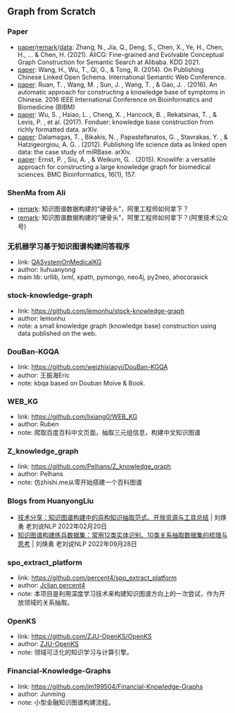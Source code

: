 ## **Graph from Scratch**

### Paper
  * [paper](https://arxiv.org/abs/2106.01686)/[remark](https://mp.weixin.qq.com/s/QajJ00LpuBQfujOEouFc8g)/[data](https://github.com/alibaba-research/ConceptGraph): Zhang, N., Jia, Q., Deng, S., Chen, X., Ye, H., Chen, H., ... & Chen, H. (2021). AliCG: Fine-grained and Evolvable Conceptual Graph Construction for Semantic Search at Alibaba. KDD 2021.
  * [paper](https://link.springer.com/chapter/10.1007%2F978-3-319-11964-9_19): Wang, H., Wu, T., Qi, G., & Tong, R. (2014). On Publishing Chinese Linked Open Schema. International Semantic Web Conference.
  * [paper](https://www.researchgate.net/publication/312561715_An_automatic_approach_for_constructing_a_knowledge_base_of_symptoms_in_Chinese): Ruan, T. , Wang, M. , Sun, J. , Wang, T. , & Gao, J. . (2016). An automatic approach for constructing a knowledge base of symptoms in Chinese. 2016 IEEE International Conference on Bioinformatics and Biomedicine (BIBM)
  * [paper](https://arxiv.org/abs/1703.05028): Wu, S. , Hsiao, L. , Cheng, X. , Hancock, B. , Rekatsinas, T. , & Levis, P. , et al. (2017). Fonduer: knowledge base construction from richly formatted data. arXiv.
  * [paper](https://arxiv.org/pdf/1205.2320.pdf): Dalamagas, T. , Bikakis, N. , Papastefanatos, G. , Stavrakas, Y. , & Hatzigeorgiou, A. G. . (2012). Publishing life science data as linked open data: the case study of miRBase. arXiv.
  * [paper](https://pure.mpg.de/rest/items/item_2157584_1/component/file_2157583/content): Ernst, P. , Siu, A. , & Weikum, G. . (2015). Knowlife: a versatile approach for constructing a large knowledge graph for biomedical sciences. BMC Bioinformatics, 16(1), 157.

### ShenMa from Ali
  * [remark](https://blog.csdn.net/yunqiinsight/article/details/79563396): 知识图谱数据构建的“硬骨头”，阿里工程师如何拿下？<br>
  * [remark](https://mp.weixin.qq.com/s/qw9i24goTsVgdk1qW6ie9A): 知识图谱数据构建的“硬骨头”，阿里工程师如何拿下？(阿里技术公众号)<br>

### 无机器学习基于知识图谱构建问答程序
  * link: [QASystemOnMedicalKG](https://github.com/liuhuanyong/QASystemOnMedicalKG)
  * author: liuhuanyong
  * main lib: urllib, lxml, xpath, pymongo, neo4j, py2neo, ahocorasick

### stock-knowledge-graph
  * link: https://github.com/lemonhu/stock-knowledge-graph
  * author: lemonhu
  * note: a small knowledge graph (knowledge base) construction using data published on the web.

### DouBan-KGQA
  * link: https://github.com/weizhixiaoyi/DouBan-KGQA
  * author: 王振海Eric
  * note: kbqa based on Douban Moive & Book.

### WEB_KG
  * link: https://github.com/lixiang0/WEB_KG
  * author: Ruben
  * note: 爬取百度百科中文页面，抽取三元组信息，构建中文知识图谱

### Z_knowledge_graph
  * link: https://github.com/Pelhans/Z_knowledge_graph
  * author: Pelhans
  * note: 仿zhishi.me从零开始搭建一个百科图谱

### Blogs from HuanyongLiu
  * [技术分享：知识图谱构建中的异构知识抽取范式、开放资源与工具总结](https://mp.weixin.qq.com/s/P1gGxx8LEsbAAv4zwvrFrg) | 刘焕勇 老刘说NLP 2022年02月20日
  * [知识图谱构建练兵数据集：常用12类实体识别、10类关系抽取数据集的梳理与思考](https://mp.weixin.qq.com/s/YJLptAgwPWP9myqH99fReA) | 刘焕勇 老刘说NLP 2022年09月28日

### spo_extract_platform
  * link: https://github.com/percent4/spo_extract_platform
  * author: [Jclian percent4](https://github.com/percent4)
  * note: 本项目是利用深度学习技术来构建知识图谱方向上的一次尝试，作为开放领域的关系抽取。

### OpenKS
  * link: https://github.com/ZJU-OpenKS/OpenKS
  * author: [ZJU-OpenKS](https://github.com/ZJU-OpenKS)
  * note: 领域可泛化的知识学习与计算引擎。

### Financial-Knowledge-Graphs
  * link: https://github.com/jm199504/Financial-Knowledge-Graphs
  * author: Junming
  * note: 小型金融知识图谱构建流程。
